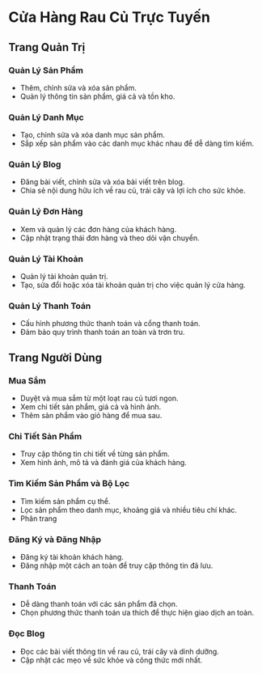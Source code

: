 # Cửa Hàng Rau Củ Trực Tuyến

## Trang Quản Trị

### Quản Lý Sản Phẩm
- Thêm, chỉnh sửa và xóa sản phẩm.
- Quản lý thông tin sản phẩm, giá cả và tồn kho.

### Quản Lý Danh Mục
- Tạo, chỉnh sửa và xóa danh mục sản phẩm.
- Sắp xếp sản phẩm vào các danh mục khác nhau để dễ dàng tìm kiếm.

### Quản Lý Blog
- Đăng bài viết, chỉnh sửa và xóa bài viết trên blog.
- Chia sẻ nội dung hữu ích về rau củ, trái cây và lợi ích cho sức khỏe.

### Quản Lý Đơn Hàng
- Xem và quản lý các đơn hàng của khách hàng.
- Cập nhật trạng thái đơn hàng và theo dõi vận chuyển.

### Quản Lý Tài Khoản
- Quản lý tài khoản quản trị.
- Tạo, sửa đổi hoặc xóa tài khoản quản trị cho việc quản lý cửa hàng.

### Quản Lý Thanh Toán
- Cấu hình phương thức thanh toán và cổng thanh toán.
- Đảm bảo quy trình thanh toán an toàn và trơn tru.

## Trang Người Dùng

### Mua Sắm
- Duyệt và mua sắm từ một loạt rau củ tươi ngon.
- Xem chi tiết sản phẩm, giá cả và hình ảnh.
- Thêm sản phẩm vào giỏ hàng để mua sau.

### Chi Tiết Sản Phẩm
- Truy cập thông tin chi tiết về từng sản phẩm.
- Xem hình ảnh, mô tả và đánh giá của khách hàng.

### Tìm Kiếm Sản Phẩm và Bộ Lọc
- Tìm kiếm sản phẩm cụ thể.
- Lọc sản phẩm theo danh mục, khoảng giá và nhiều tiêu chí khác.
- Phân trang

### Đăng Ký và Đăng Nhập
- Đăng ký tài khoản khách hàng.
- Đăng nhập một cách an toàn để truy cập thông tin đã lưu.

### Thanh Toán
- Dễ dàng thanh toán với các sản phẩm đã chọn.
- Chọn phương thức thanh toán ưa thích để thực hiện giao dịch an toàn.

### Đọc Blog
- Đọc các bài viết thông tin về rau củ, trái cây và dinh dưỡng.
- Cập nhật các mẹo về sức khỏe và công thức mới nhất.

